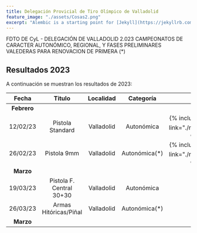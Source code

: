 ```yaml
---
title: Delegación Provicial de Tiro Olímpico de Valladolid
feature_image: "./assets/Cosas2.png"
excerpt: "Alembic is a starting point for [Jekyll](https://jekyllrb.com/) projects. Rather than starting from scratch, this boilerplate is designed to get the ball rolling immediately. Install it, configure it, tweak it, push it."
---
```


FDTO DE CyL - DELEGACIÓN DE VALLADOLID 2.023
CAMPEONATOS DE CARACTER AUTONÓMICO, REGIONAL, Y FASES PRELIMINARES 
VALEDERAS PARA RENOVACION DE PRIMERA (*)

## Resultados 2023

A continuación se muestran los resultados de 2023:

| Fecha      | Titulo | Localidad     | Categoría    | Resultados | 
|    :----:   |    :----:   |    :----:   |     :----:   |     :----:   |
| **Febrero** |      |   |   |   |
| 12/02/23 | Pistola Standard | Valladolid | Autonómica | {% include button.html text="Acta ⬇️" link="./resultados/2023/sample.pdf" color="#0366d6" %} |
| 26/02/23 | Pistola 9mm | Valladolid | Autonómica(*) | {% include button.html text="Acta ⬇️" link="./resultados/2023/sample.pdf" color="#0366d6" %} |
| **Marzo** |      |   |   |   |
| 19/03/23 | Pistola F. Central 30+30 | Valladolid | Autonómica |  |
| 26/03/23 | Armas Hitóricas/Piñal | Valladolid | Autonómica(*) |  |
| **Marzo** |      |   |   |   |